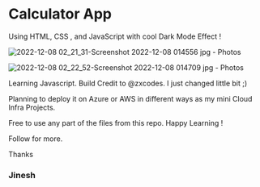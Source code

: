 # Calculator App
Using HTML, CSS , and JavaScript with cool Dark Mode Effect ! 

![2022-12-08 02_21_31-Screenshot 2022-12-08 014556 jpg ‎- Photos](https://user-images.githubusercontent.com/85137150/206384453-582465b4-a6ae-49da-b61e-0431ac1ba467.png)

![2022-12-08 02_22_52-Screenshot 2022-12-08 014709 jpg ‎- Photos](https://user-images.githubusercontent.com/85137150/206384525-8e63210b-1de9-4ebb-a0de-d5612027f7c4.png)


Learning Javascript. Build Credit to @zxcodes. I just changed little bit ;)  

Planning to deploy it on Azure or AWS in different ways as my mini Cloud Infra Projects.   

Free to use any part of the files from this repo. Happy Learning ! 

Follow for more. 

Thanks   
### Jinesh 

